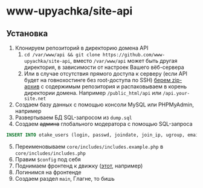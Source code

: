 # www-upyachka/site-api

## Установка
1. Клонируем репозиторий в директорию домена API
	1. `cd /var/www/api && git clone https://github.com/www-upyachka/site-api`, вместо `/var/www/api` может быть другая директория, в зависимости от настроек Вашего вёб-сервера
	2. Или в случае отсутствия прямого доступа к серверу (если API будет на говнохостинге без root-доступа по SSH) [берем zip-архив](https://github.com/www-upyachka/site-api) с содержимым репозитория и распаковываем в корень директории домена. Например `/public_html/api` или `/api.your-site.net`
2. Создаем базу данных с помощью консоли MySQL или PHPMyAdmin, например
3. Развертываем БД SQL-запросом из `dump.sql`
4. Создаем ~~админа~~ глобального модератора с помощью SQL-запроса 
```sql
INSERT INTO otake_users (login, passwd, joindate, join_ip, ugroup, email, parent_user) VALUES ('YOUR USERNAME', MD5('YOUR PASSWORD'), UNIX_TIMESTAMP(), '127.0.0.1', 'admin', 'this-email-is-useless@fuckyou.wtf', 'root')
```
5. Переименовываем `core/includes/includes.example.php` в `core/includes/includes.php`
6. Правим `$config` под себя
7. Поднимаем фронтенд к движку ([этот](https://github.com/www-upyachka/site-frontend), например)
8. Логинимся на фронтенде
9. Создаем раздел `main`, Глагне, то бишь
